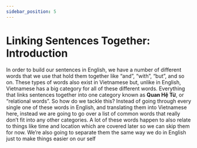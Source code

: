 ```yaml
---
sidebar_position: 5
---
```


# Linking Sentences Together: Introduction

In order to build our sentences in English, we have a number of different words that we use that hold them together like “and”, “with”, “but”, and so on. These types of words also exist in Vietnamese but, unlike in English, Vietnamese has a big category for all of these different words. Everything that links sentences together into one category known as **Quan Hệ Từ**, or “relational words”. So how do we tackle this? Instead of going through every single one of these words in English, and translating them into Vietnamese here, instead we are going to go over a list of common words that really don’t fit into any other categories. A lot of these words happen to also relate to things like time and location which are covered later so we can skip them for now. We’re also going to separate them the same way we do in English just to make things easier on our self
